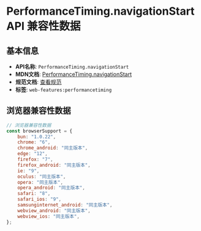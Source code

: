 # PerformanceTiming.navigationStart API 兼容性数据

## 基本信息

- **API名称**: `PerformanceTiming.navigationStart`
- **MDN文档**: [PerformanceTiming.navigationStart](https://developer.mozilla.org/docs/Web/API/PerformanceTiming/navigationStart)
- **规范文档**: [查看规范](https://w3c.github.io/navigation-timing/#dom-performancetiming-navigationstart)
- **标签**: `web-features:performancetiming`

## 浏览器兼容性数据

```javascript
// 浏览器兼容性数据
const browserSupport = {
    bun: "1.0.22",
    chrome: "6",
    chrome_android: "同主版本",
    edge: "12",
    firefox: "7",
    firefox_android: "同主版本",
    ie: "9",
    oculus: "同主版本",
    opera: "同主版本",
    opera_android: "同主版本",
    safari: "8",
    safari_ios: "9",
    samsunginternet_android: "同主版本",
    webview_android: "同主版本",
    webview_ios: "同主版本",
};

```


